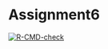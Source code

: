 # Assignment6
<!-- badges: start -->
  [![R-CMD-check](https://github.com/Elaineflying/Assignment6/actions/workflows/R-CMD-check.yaml/badge.svg)](https://github.com/Elaineflying/Assignment6/actions/workflows/R-CMD-check.yaml)
  <!-- badges: end -->